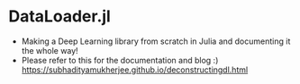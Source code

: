# DataLoader.jl

- Making a Deep Learning library from scratch in Julia and documenting it the whole way!
- Please refer to this for the documentation and blog :) 
https://subhadityamukherjee.github.io/deconstructingdl.html

